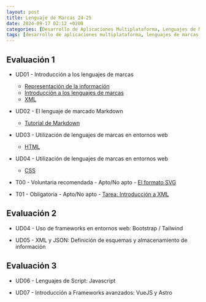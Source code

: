 ```yaml
---
layout: post
title: Lenguaje de Marcas 24-25
date: 2024-09-17 02:12 +0200
categories: [Desarrollo de Aplicaciones Multiplataforma, Lenguajes de Marcas y Sistemas de Gestión de Información]
tags: [desarrollo de aplicaciones multiplataforma, lenguajes de marcas y sistemas de gestión de información, dam, lmsgi]
---
```

## Evaluación 1

- UD01 - Introducción a los lenguajes de marcas
  - [Representación de la información](/posts/representacion-informacion/)
  - [Introducción a los lenguajes de marcas](/_posts/2024-09-17-introducción-a-los-lenguajes-de-marcas.md)
  - [XML](/posts/xml/)
- UD02 - El lenguaje de marcado Markdown
  - [Tutorial de Markdown](https://tutorialmarkdown.com/)
- UD03 - Utilización de lenguajes de marcas en entornos web
  - [HTML](/posts/html/)  
- UD04 - Utilización de lenguajes de marcas en entornos web
  - [CSS](/posts/css/)

- T00 - Voluntaria recomendada - Apto/No apto - [El formato SVG](/posts/tarea-formato-svg/)
- T01 - Obligatoria - Apto/No apto - [Tarea: Introducción a XML](/posts/tarea-introduccion-xml/)


## Evaluación 2

- UD04 - Uso de frameworks en entornos web: Bootstrap / Tailwind

- UD05 - XML y JSON: Definición de esquemas y almacenamiento de información

## Evaluación 3

- UD06 - Lenguajes de Script: Javascript

- UD07 - Introducción a Frameworks avanzados: VueJS y Astro